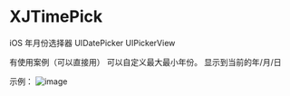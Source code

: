 # XJTimePick
iOS 年月份选择器 UIDatePicker UIPickerView

有使用案例（可以直接用）
可以自定义最大最小年份。
显示到当前的年/月/日

示例：
![image](https://github.com/xjlove/XJTimePick/blob/master/Gif/Untitled.gif)
